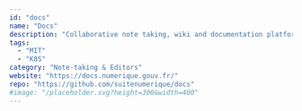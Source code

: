 ```yaml
---
id: "docs"
name: "Docs"
description: "Collaborative note taking, wiki and documentation platform that scales."
tags:
  - "MIT"
  - "K8S"
category: "Note-taking & Editors"
website: "https://docs.numerique.gouv.fr/"
repo: "https://github.com/suitenumerique/docs"
#image: "/placeholder.svg?height=300&width=400"
---
```



